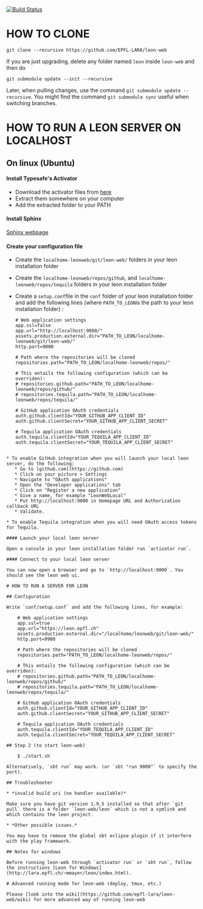 [![Build Status](https://travis-ci.org/epfl-lara/leon-web.svg?branch=master)](https://travis-ci.org/epfl-lara/leon-web)

# HOW TO CLONE

    git clone --recursive https://github.com/EPFL-LARA/leon-web

If you are just upgrading, delete any folder named `leon` inside `leon-web` and then do

    git submodule update --init --recursive

Later, when pulling changes, use the command `git submodule update --recursive`. You might find the command `git submodule sync` useful when switching branches.

# HOW TO RUN A LEON SERVER ON LOCALHOST

## On linux (Ubuntu)

#### Install Typesafe's Activator

* Download the activator files from [here](https://www.typesafe.com/activator/download)
* Extract them somewhere on your computer
* Add the extracted folder to your PATH

#### Install Sphinx

[Sphinx webpage](http://www.sphinx-doc.org/en/stable/)

#### Create your configuration file

* Create the `localhome-leonweb/git/leon-web/` folders in your leon installation folder
* Create the `localhome-leonweb/repos/github`, and `localhome-leonweb/repos/tequila` folders in your leon installation folder
* Create a `setup.conf`file in the `conf` folder of your leon installation folder and add the following lines (where `PATH_TO_LEON`is the path to your leon installation folder) :

	```
	# Web application settings
    app.ssl=false
    app.url="http://localhost:9000/"
    assets.production.external.dir="PATH_TO_LEON/localhome-leonweb/git/leon-web/"
    http.port=9000

    # Path where the repositories will be cloned
    repositories.path="PATH_TO_LEON/localhome-leonweb/repos/"

    # This entails the following configuration (which can be overriden):
    # repositories.github.path="PATH_TO_LEON/localhome-leonweb/repos/github/"
    # repositories.tequila.path="PATH_TO_LEON/localhome-leonweb/repos/tequila/"

    # GitHub application OAuth credentials
    auth.github.clientId="YOUR_GITHUB_APP_CLIENT_ID"
    auth.github.clientSecret="YOUR_GITHUB_APP_CLIENT_SECRET"

    # Tequila application OAuth credentials
    auth.tequila.clientId="YOUR_TEQUILA_APP_CLIENT_ID"
    auth.tequila.clientSecret="YOUR_TEQUILA_APP_CLIENT_SECRET"
```

* To enable GitHub integration when you will launch your local leon server, do the following:
   * Go to [github.com](https://github.com)
   * Click on your picture > Settings
   * Navigate to "OAuth applications"
   * Open the "Developer applications" tab
   * Click on "Register a new application"
   * Give a name, for example "LeonWebLocal"
   * Put http://localhost:9000 in Homepage URL and Authorization callback URL
   * Validate.

* To enable Tequila integration when you will need OAuth access tokens for Tequila.

#### Launch your local leon server

Open a console in your leon installation folder run `activator run`.

#### Connect to your local leon server

You can now open a browser and go to `http://localhost:9000`. You should see the leon web ui.

# HOW TO RUN A SERVER FOR LEON

## Configuration

Write `conf/setup.conf` and add the following lines, for example:

    # Web application settings
    app.ssl=true
    app.url="https://leon.epfl.ch"
    assets.production.external.dir="/localhome/leonweb/git/leon-web/"
    http.port=9900

    # Path where the repositories will be cloned
    repositories.path="PATH_TO_LEON/localhome-leonweb/repos/"

    # This entails the following configuration (which can be overriden):
    # repositories.github.path="PATH_TO_LEON/localhome-leonweb/repos/github/"
    # repositories.tequila.path="PATH_TO_LEON/localhome-leonweb/repos/tequila/"

    # GitHub application OAuth credentials
    auth.github.clientId="YOUR_GITHUB_APP_CLIENT_ID"
    auth.github.clientSecret="YOUR_GITHUB_APP_CLIENT_SECRET"

    # Tequila application OAuth credentials
    auth.tequila.clientId="YOUR_TEQUILA_APP_CLIENT_ID"
    auth.tequila.clientSecret="YOUR_TEQUILA_APP_CLIENT_SECRET"

## Step 2 (to start leon-web)

    $ ./start.sh

Alternatively, `sbt run` may work. (or `sbt "run 9000"` to specify the port).

## Troubleshooter

* *invalid build uri (no handler available)*

Make sure you have git version 1.9.5 installed so that after `git pull` there is a folder `leon-web/leon` which is not a symlink and which contains the leon project.

* *Other possible issues.*

You may have to remove the global sbt eclipse plugin if it interfere with the play framework.

## Notes for windows

Before running leon-web through `activator run` or `sbt run`, follow the instructions [Leon for Windows](http://lara.epfl.ch/~mmayer/leon/index.html).

# Advanced running mode for leon-web (deploy, tmux, etc.)

Please [look into the wiki](https://github.com/epfl-lara/leon-web/wiki) for more advanced way of running leon-web
